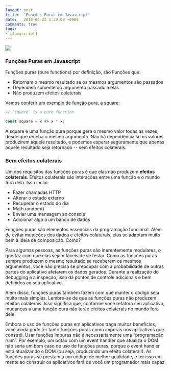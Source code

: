 ```yaml
---
layout: post
title:  "Funções Puras em Javascript"
date:   2019-04-22 1:30:09 +0900
comments: true
tags:
- [Javascript]
---
```


<img src="{{ site.baseurl }}/img/funcoes_puras_bg.png">

### Funções Puras em Javascript

Funções puras (pure functions) por definição, são Funções que:

- Retornam o mesmo resultado se os mesmos argumentos são passados
- Dependem somente do argumento passado a elas
- Não produzem efeitos colaterais

Vamos conferir um exemplo de função pura, a square:

```javascript
// `square` is a pure function

const square = x => x * x;

```

A square é uma função pura porque gera o mesmo valor todas as vezes, desde que receba o mesmo argumento. Não há dependência se os valores produzirem aquele resultado, e podemos esperar seguramente que apenas aquele resultado seja retornado -- sem efeitos colaterais.

### Sem efeitos colaterais

Um dos requisitos das funções puras é que elas não produzem **efeitos colaterais**. Efeitos colaterais são interações entre uma função e o mundo fora dela. Isso inclui:

- Fazer chamadas HTTP
- Alterar o estado externo
- Recuperar o estado do dia
- Math.random()
- Enviar uma mensagem ao console
- Adicionar algo a um banco de dados

Funções puras são elementos essenciais da programação funcional. Além de evitar mutações dos dados e efeitos colaterais, elas se adaptam muito bem à ideia de composição. Como?

Para algumas pessoas, as funções puras são inerentemente modulares, o que faz com que elas sejam fáceis de se testar. Como as funções puras sempre produzem o mesmo resultado se receberem os mesmos argumentos, você não precisa se preocupar com a probabilidade de outras partes do aplicativo afetarem os dados gerados. Durante a realização do debugging e a inspeção, isso dá pontos de controle adicionais e bem definidos ao seu aplicativo.

Além disso, funções puras também fazem com que manter o código seja muito mais simples. Lembre-se de que as funções puras não produzem efeitos colaterais. Isso significa que, conforme você refatora seu aplicativo, mudanças a uma função pura não terão efeitos colaterais no mundo fora dele.

Embora o uso de funções puras em aplicativos traga muitos benefícios, você ainda pode ter tanto funções puras como impuras nos aplicativos que constrói. Usar funções impuras não é necessariamente uma “programação ruim”. Por exemplo, um botão com um event handler que atualiza o DOM não seria um bom caso de uso de funções puras, porque o event handler está atualizando o DOM (ou seja, produzindo um efeito colateral!). As funções puras se prestam a um código de melhor qualidade, e ter isso em mente ao construir os aplicativos fará de você um programador mais capaz.
